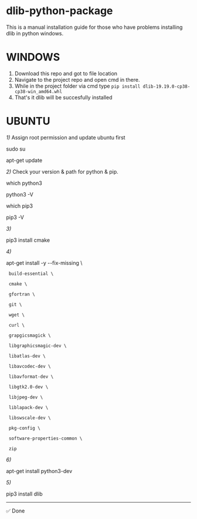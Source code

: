# dlib-python-package
This is a manual installation guide for those who have problems installing dlib in python windows. 

# WINDOWS
1. Download this repo and got to file location
2. Navigate to the project repo and open cmd in there.
3. While in the project folder via cmd type ```pip install dlib-19.19.0-cp38-cp38-win_amd64.whl```
4. That's it dlib will be succesfully installed

# UBUNTU
 *1)* Assign root permission and update ubuntu first

 sudo su

 apt-get update


 *2)* Check your version & path for python & pip.

 which python3



 python3 -V



 which pip3



 pip3 -V


 *3)*

 pip3 install cmake


 *4)*

 apt-get install -y --fix-missing \

     build-essential \

     cmake \

     gfortran \

     git \

     wget \

     curl \

     grapgicsmagick \

     libgraphicsmagic-dev \

     libatlas-dev \

     libavcodec-dev \

     libavformat-dev \

     libgtk2.0-dev \

     libjpeg-dev \

     liblapack-dev \

     libswscale-dev \

     pkg-config \

     software-properties-common \

     zip


 *6)*

 apt-get install python3-dev


 *5)*

 pip3 install dlib


 ------------------------------

 ✅ Done
